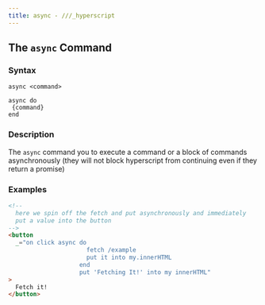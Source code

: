 ```yaml
---
title: async - ///_hyperscript
---
```


## The `async` Command

### Syntax

```ebnf
async <command>

async do
 {command}
end
```

### Description

The `async` command you to execute a command or a block of commands asynchronously (they will not block hyperscript from continuing
even if they return a promise)

### Examples

```html
<!--
  here we spin off the fetch and put asynchronously and immediately
  put a value into the button
-->
<button
  _="on click async do
                      fetch /example
                      put it into my.innerHTML
                    end
                    put 'Fetching It!' into my innerHTML"
>
  Fetch it!
</button>
```
